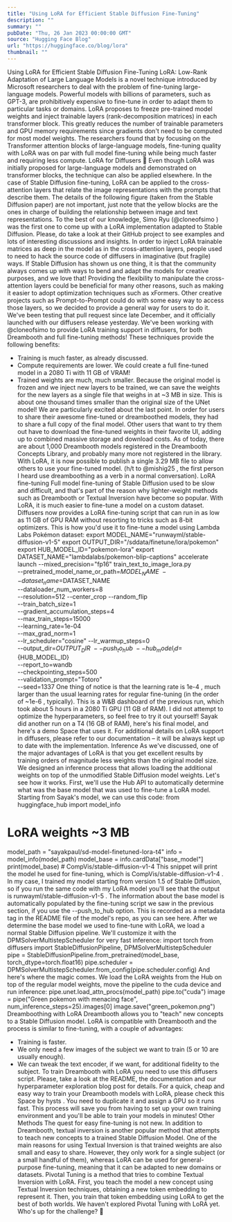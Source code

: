 ```yaml
---
title: "Using LoRA for Efficient Stable Diffusion Fine-Tuning"
description: ""
summary: ""
pubDate: "Thu, 26 Jan 2023 00:00:00 GMT"
source: "Hugging Face Blog"
url: "https://huggingface.co/blog/lora"
thumbnail: ""
---
```


Using LoRA for Efficient Stable Diffusion Fine-Tuning
LoRA: Low-Rank Adaptation of Large Language Models is a novel technique introduced by Microsoft researchers to deal with the problem of fine-tuning large-language models. Powerful models with billions of parameters, such as GPT-3, are prohibitively expensive to fine-tune in order to adapt them to particular tasks or domains. LoRA proposes to freeze pre-trained model weights and inject trainable layers (rank-decomposition matrices) in each transformer block. This greatly reduces the number of trainable parameters and GPU memory requirements since gradients don't need to be computed for most model weights. The researchers found that by focusing on the Transformer attention blocks of large-language models, fine-tuning quality with LoRA was on par with full model fine-tuning while being much faster and requiring less compute.
LoRA for Diffusers 🧨
Even though LoRA was initially proposed for large-language models and demonstrated on transformer blocks, the technique can also be applied elsewhere. In the case of Stable Diffusion fine-tuning, LoRA can be applied to the cross-attention layers that relate the image representations with the prompts that describe them. The details of the following figure (taken from the Stable Diffusion paper) are not important, just note that the yellow blocks are the ones in charge of building the relationship between image and text representations.
To the best of our knowledge, Simo Ryu (@cloneofsimo
) was the first one to come up with a LoRA implementation adapted to Stable Diffusion. Please, do take a look at their GitHub project to see examples and lots of interesting discussions and insights.
In order to inject LoRA trainable matrices as deep in the model as in the cross-attention layers, people used to need to hack the source code of diffusers in imaginative (but fragile) ways. If Stable Diffusion has shown us one thing, it is that the community always comes up with ways to bend and adapt the models for creative purposes, and we love that! Providing the flexibility to manipulate the cross-attention layers could be beneficial for many other reasons, such as making it easier to adopt optimization techniques such as xFormers. Other creative projects such as Prompt-to-Prompt could do with some easy way to access those layers, so we decided to provide a general way for users to do it. We've been testing that pull request since late December, and it officially launched with our diffusers release yesterday.
We've been working with @cloneofsimo
to provide LoRA training support in diffusers, for both Dreambooth and full fine-tuning methods! These techniques provide the following benefits:
- Training is much faster, as already discussed.
- Compute requirements are lower. We could create a full fine-tuned model in a 2080 Ti with 11 GB of VRAM!
- Trained weights are much, much smaller. Because the original model is frozen and we inject new layers to be trained, we can save the weights for the new layers as a single file that weighs in at ~3 MB in size. This is about one thousand times smaller than the original size of the UNet model!
We are particularly excited about the last point. In order for users to share their awesome fine-tuned or dreamboothed models, they had to share a full copy of the final model. Other users that want to try them out have to download the fine-tuned weights in their favorite UI, adding up to combined massive storage and download costs. As of today, there are about 1,000 Dreambooth models registered in the Dreambooth Concepts Library, and probably many more not registered in the library.
With LoRA, it is now possible to publish a single 3.29 MB file to allow others to use your fine-tuned model.
(h/t to @mishig25
, the first person I heard use dreamboothing as a verb in a normal conversation).
LoRA fine-tuning
Full model fine-tuning of Stable Diffusion used to be slow and difficult, and that's part of the reason why lighter-weight methods such as Dreambooth or Textual Inversion have become so popular. With LoRA, it is much easier to fine-tune a model on a custom dataset.
Diffusers now provides a LoRA fine-tuning script that can run in as low as 11 GB of GPU RAM without resorting to tricks such as 8-bit optimizers. This is how you'd use it to fine-tune a model using Lambda Labs Pokémon dataset:
export MODEL_NAME="runwayml/stable-diffusion-v1-5"
export OUTPUT_DIR="/sddata/finetune/lora/pokemon"
export HUB_MODEL_ID="pokemon-lora"
export DATASET_NAME="lambdalabs/pokemon-blip-captions"
accelerate launch --mixed_precision="fp16" train_text_to_image_lora.py \
--pretrained_model_name_or_path=$MODEL_NAME \
--dataset_name=$DATASET_NAME \
--dataloader_num_workers=8 \
--resolution=512 --center_crop --random_flip \
--train_batch_size=1 \
--gradient_accumulation_steps=4 \
--max_train_steps=15000 \
--learning_rate=1e-04 \
--max_grad_norm=1 \
--lr_scheduler="cosine" --lr_warmup_steps=0 \
--output_dir=${OUTPUT_DIR} \
--push_to_hub \
--hub_model_id=${HUB_MODEL_ID} \
--report_to=wandb \
--checkpointing_steps=500 \
--validation_prompt="Totoro" \
--seed=1337
One thing of notice is that the learning rate is 1e-4
, much larger than the usual learning rates for regular fine-tuning (in the order of ~1e-6
, typically). This is a W&B dashboard of the previous run, which took about 5 hours in a 2080 Ti GPU (11 GB of RAM). I did not attempt to optimize the hyperparameters, so feel free to try it out yourself! Sayak did another run on a T4 (16 GB of RAM), here's his final model, and here's a demo Space that uses it.
For additional details on LoRA support in diffusers, please refer to our documentation – it will be always kept up to date with the implementation.
Inference
As we've discussed, one of the major advantages of LoRA is that you get excellent results by training orders of magnitude less weights than the original model size. We designed an inference process that allows loading the additional weights on top of the unmodified Stable Diffusion model weights. Let's see how it works.
First, we'll use the Hub API to automatically determine what was the base model that was used to fine-tune a LoRA model. Starting from Sayak's model, we can use this code:
from huggingface_hub import model_info
# LoRA weights ~3 MB
model_path = "sayakpaul/sd-model-finetuned-lora-t4"
info = model_info(model_path)
model_base = info.cardData["base_model"]
print(model_base) # CompVis/stable-diffusion-v1-4
This snippet will print the model he used for fine-tuning, which is CompVis/stable-diffusion-v1-4
. In my case, I trained my model starting from version 1.5 of Stable Diffusion, so if you run the same code with my LoRA model you'll see that the output is runwayml/stable-diffusion-v1-5
.
The information about the base model is automatically populated by the fine-tuning script we saw in the previous section, if you use the --push_to_hub
option. This is recorded as a metadata tag in the README
file of the model's repo, as you can see here.
After we determine the base model we used to fine-tune with LoRA, we load a normal Stable Diffusion pipeline. We'll customize it with the DPMSolverMultistepScheduler
for very fast inference:
import torch
from diffusers import StableDiffusionPipeline, DPMSolverMultistepScheduler
pipe = StableDiffusionPipeline.from_pretrained(model_base, torch_dtype=torch.float16)
pipe.scheduler = DPMSolverMultistepScheduler.from_config(pipe.scheduler.config)
And here's where the magic comes. We load the LoRA weights from the Hub on top of the regular model weights, move the pipeline to the cuda device and run inference:
pipe.unet.load_attn_procs(model_path)
pipe.to("cuda")
image = pipe("Green pokemon with menacing face", num_inference_steps=25).images[0]
image.save("green_pokemon.png")
Dreamboothing with LoRA
Dreambooth allows you to "teach" new concepts to a Stable Diffusion model. LoRA is compatible with Dreambooth and the process is similar to fine-tuning, with a couple of advantages:
- Training is faster.
- We only need a few images of the subject we want to train (5 or 10 are usually enough).
- We can tweak the text encoder, if we want, for additional fidelity to the subject.
To train Dreambooth with LoRA you need to use this diffusers script. Please, take a look at the README, the documentation and our hyperparameter exploration blog post for details.
For a quick, cheap and easy way to train your Dreambooth models with LoRA, please check this Space by hysts
. You need to duplicate it and assign a GPU so it runs fast. This process will save you from having to set up your own training environment and you'll be able to train your models in minutes!
Other Methods
The quest for easy fine-tuning is not new. In addition to Dreambooth, textual inversion is another popular method that attempts to teach new concepts to a trained Stable Diffusion Model. One of the main reasons for using Textual Inversion is that trained weights are also small and easy to share. However, they only work for a single subject (or a small handful of them), whereas LoRA can be used for general-purpose fine-tuning, meaning that it can be adapted to new domains or datasets.
Pivotal Tuning is a method that tries to combine Textual Inversion with LoRA. First, you teach the model a new concept using Textual Inversion techniques, obtaining a new token embedding to represent it. Then, you train that token embedding using LoRA to get the best of both worlds.
We haven't explored Pivotal Tuning with LoRA yet. Who's up for the challenge? 🤗